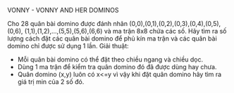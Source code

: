 VONNY - VONNY AND HER DOMINOS

Cho 28 quân bài domino được đánh nhãn (0,0),(0,1),(0,2),(0,3),(0,4),(0,5),(0,6), (1,1),(1,2),...,(5,5),(5,6),(6,6) và ma trận 8x8 chứa các số. Hãy tìm ra số lượng cách đặt các quân bài domino để phủ kín ma trận và các quân bài domino chỉ được sử dụng 1 lần.
Giải thuật:
- Mỗi quân bài domino có thể đặt theo chiều ngang và chiều dọc.
- Dùng 1 ma trận để kiểm tra quân domino đó đã được dùng hay chưa.
- Quân domino (x,y) luôn có x<=y vì vậy khi đặt quân domino hãy tìm ra giá trị min của 2 số đó.
